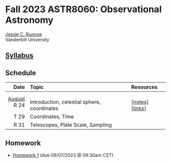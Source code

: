 # Fall 2023 ASTR8060: Observational Astronomy

[Jessie C. Runnoe](http://astro.phy.vanderbilt.edu/~runnojc1/) <br>
Vanderbilt University <br>


## [Syllabus](./docs/astr8060_syllabus_fall23.pdf)

## Schedule

| Date   | Topic | Resources |
| ---:   | :--- | :---    |
| <ins>August</ins><br> R 24   | <br> Introduction, celestial sphere, coordinates               | <br> [[notes]](./notes/ASTR8060_notes_coordinates.pdf)[[links]](RESOURCES.md#week-1) |
| T 29                         | Coordinates, Time                                              ||
| R 31                         | Telescopes, Plate Scale, Sampling                              ||

<!-- Upcoming activities are commented out
| <ins>September</ins><br> T 5 | <br> Telescopes, Plate Scale, Sampling                         ||
| R 7                          | Resolution, Atmosphere                                         ||
| T 12                         | Flux, Magnitudes                                               ||
| R 14                         | Detectors, Statistics                                          ||
| T 19                         | Signal to noise                                                ||
| R 21                         |                                                                ||
| T 26                         | Photometric Reduction 1                                        ||
| R 28                         | Computing: overscan subtraction                                ||
| <ins>October</ins><br> T 3   | <br>                                                           ||
| R 5                          | Proposals, aperture photometry                                 ||
| T 10                         | Photometric standards                                          ||
| R 12                         |                                                                ||
| T 17                         |                                                                ||
| R 19                         | FALL BREAK                                                     ||
| T 24                         | Diffraction, interference, grating equation                    ||
| R 26                         | Spectrographs (design)                                         ||
| T 31                         | Spectrographs (slit, fiber, resolution)                        ||
|  <ins>November</ins><br> R 2 | <br> Spectroscopic data reduction?                             ||
| T 7                          |                                                                ||
| R 9                          |                                                                ||
| T 14                         |                                                                ||
| R 16                         |                                                                ||
| T 21                         | THANKSGIVING                                                   ||
| R 23                         | THANKSGIVING                                                   ||
| T 28                         |                                                                ||
| R 30                         |                                                                ||
|  <ins>December</ins><br> T 5 | <br>                                                           ||
| R 7                          |                                                                ||
| W 13                         | Final Exam                                                     ||
-->

## Homework
* [Homework 1](./hw/HW1.pdf) (due 09/07/2023 @ 09:30am CST)

<!-- Upcoming project commented out
## Final Project
-->
